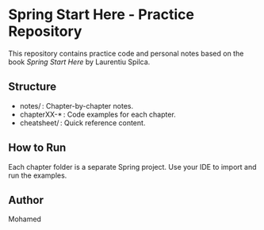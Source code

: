 # Spring Start Here - Practice Repository

This repository contains practice code and personal notes based on the book *Spring Start Here* by Laurentiu Spilca.

## Structure
- notes/ ⁠: Chapter-by-chapter notes.
- chapterXX-* ⁠: Code examples for each chapter.
- ⁠⁠cheatsheet/ ⁠: Quick reference content.

## How to Run

Each chapter folder is a separate Spring project. Use your IDE to import and run the examples.

## Author

Mohamed
